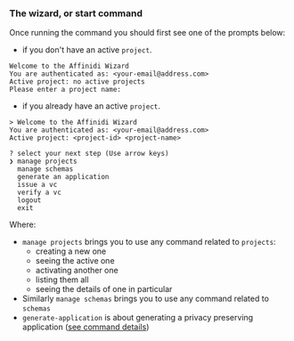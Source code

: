 ### The wizard, or start command

Once running the command you should first see one of the prompts below:

- if you don't have an active `project`.

```shell
Welcome to the Affinidi Wizard
You are authenticated as: <your-email@address.com>
Active project: no active projects
Please enter a project name:
```

- if you already have an active `project`.

```shell
> Welcome to the Affinidi Wizard
You are authenticated as: <your-email@address.com>
Active project: <project-id> <project-name>

? select your next step (Use arrow keys)
❯ manage projects
  manage schemas
  generate an application
  issue a vc
  verify a vc
  logout
  exit
```

Where:

- `manage projects` brings you to use any command related to `projects`:
  - creating a new one
  - seeing the active one
  - activating another one
  - listing them all
  - seeing the details of one in particular
- Similarly `manage schemas` brings you to use any command related to `schemas`
- `generate-application` is about generating a privacy preserving application ([see command details](../README.md#affinidi-generate-application))
